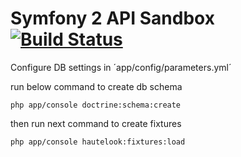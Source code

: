 Symfony 2 API Sandbox
[![Build Status](https://travis-ci.org/luchianenco/symfony-api-sandbox.svg?branch=master)](https://travis-ci.org/luchianenco/symfony-api-sandbox)
=========

Configure DB settings in ´app/config/parameters.yml´ 

run below command to create db schema

    php app/console doctrine:schema:create

then run next command to create fixtures

    php app/console hautelook:fixtures:load
    
    